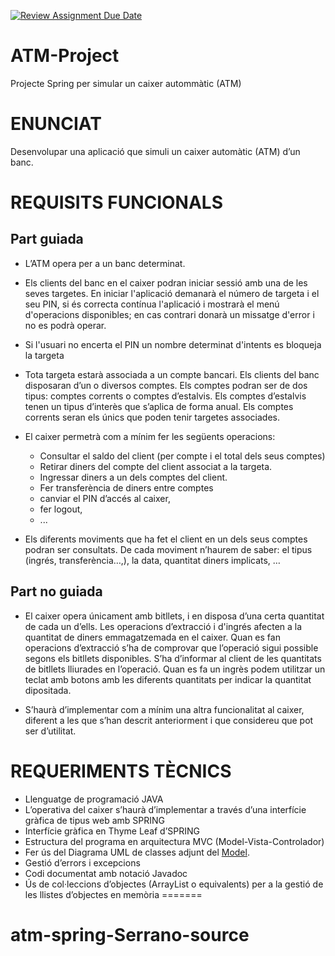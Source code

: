 [![Review Assignment Due Date](https://classroom.github.com/assets/deadline-readme-button-24ddc0f5d75046c5622901739e7c5dd533143b0c8e959d652212380cedb1ea36.svg)](https://classroom.github.com/a/VgXyX-GI)
# ATM-Project
Projecte Spring per simular un caixer autommàtic (ATM)

# ENUNCIAT 


Desenvolupar una aplicació que simuli un caixer automàtic (ATM) d’un banc.


# REQUISITS FUNCIONALS

## Part guiada

- L’ATM opera per a un banc determinat. 
- Els clients del banc en el caixer podran iniciar sessió amb una de les seves targetes. En iniciar l'aplicació demanarà el número de targeta i el seu PIN, si és correcta contínua l'aplicació i mostrarà el menú d'operacions disponibles; en cas contrari donarà un missatge d'error i no es podrà operar. 
- Si l'usuari no encerta el PIN un nombre determinat d'intents es bloqueja la targeta

- Tota targeta estarà associada a un compte bancari. Els clients del banc disposaran d’un o diversos comptes. Els comptes podran ser de dos tipus: comptes corrents o comptes d’estalvis.  Els comptes d’estalvis tenen un tipus d’interès que s’aplica de forma anual. Els comptes corrents seran els únics que poden tenir targetes associades.

- El caixer permetrà com a mínim fer les següents operacions:
    - Consultar el saldo del client (per compte i el total dels seus comptes)
    - Retirar diners del compte del client associat a la targeta. 
    - Ingressar diners a un dels comptes del client. 
    - Fer transferència de diners entre comptes 
    - canviar el PIN d’accés al caixer, 
    - fer logout,
    - ...

- Els diferents moviments que ha fet el client en un dels seus comptes podran ser consultats. De cada moviment n’haurem de saber: el tipus (ingrés, transferència…,), la data, quantitat diners implicats, …

## Part no guiada
 - El caixer opera únicament amb bitllets, i en disposa d’una certa quantitat de cada un d’ells. Les operacions d’extracció i d'ingrés afecten a la quantitat de diners emmagatzemada en el caixer. Quan es fan operacions d’extracció s’ha de comprovar que l’operació sigui possible segons els bitllets disponibles. S’ha d’informar al client de les quantitats de bitllets lliurades en l’operació. Quan es fa un ingrès podem utilitzar un teclat amb botons amb les diferents quantitats per indicar la quantitat dipositada.

- S’haurà d’implementar com a mínim una altra funcionalitat al caixer, diferent a les que s’han descrit anteriorment i que considereu que pot ser d’utilitat.



# REQUERIMENTS TÈCNICS
	 	 	 	
- Llenguatge de programació JAVA
- L’operativa del caixer s’haurà d’implementar a través d’una interfície gràfica de tipus web amb SPRING
- Interfície gràfica en Thyme Leaf d’SPRING 
- Estructura del programa en arquitectura MVC (Model-Vista-Controlador)
- Fer ús del Diagrama UML de classes adjunt del [Model](https://github.com/rcervera/ATM-Spring-template/blob/main/ATM-UML-Class%20diagram.png).
- Gestió d’errors i excepcions
- Codi documentat amb notació Javadoc
- Ús de col·leccions d’objectes (ArrayList o equivalents) per a la gestió de les llistes d’objectes en memòria
=======
# atm-spring-Serrano-source
